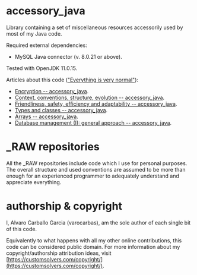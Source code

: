 # accessory_java

Library containing a set of miscellaneous resources accessorily used by most of my Java code. 

Required external dependencies:
- MySQL Java connector (v. 8.0.21 or above).

Tested with OpenJDK 11.0.15.

Articles about this code (["Everything is very normal"](https://www.codeproject.com/Articles/5352157/Friendliness-Safety-Efficiency-and-Adaptability#_comments)):
- [Encryption -- accessory_java](https://www.codeproject.com/Articles/5349970/Encryption-accessory-java).
- [Context, conventions, structure, evolution -- accessory_java](https://www.codeproject.com/Articles/5351092/Context-conventions-structure-evolution-accessory).
- [Friendliness, safety, efficiency and adaptability -- accessory_java](https://www.codeproject.com/Articles/5352157/Friendliness-safety-efficiency-and-adaptability).
- [Types and classes -- accessory_java](https://gist.github.com/varocarbas/dbc87154b96ef39b10cb7ce768794e66).
- [Arrays -- accessory_java](https://gist.github.com/varocarbas/a234af99ff7f0b6862ae99726b5e232a).
- [Database management (I): general approach -- accessory_java](https://gist.github.com/varocarbas/6d36332732bf30cda490fab075ef3ab9).

# \_RAW repositories
All the \_RAW repositories include code which I use for personal purposes. The overall structure and used conventions are assumed to be more than enough for an experienced programmer to adequately understand and appreciate everything. 

# authorship & copyright
I, Alvaro Carballo Garcia (varocarbas), am the sole author of each single bit of this code.

Equivalently to what happens with all my other online contributions, this code can be considered public domain. For more information about my copyright/authorship attribution ideas, visit [https://customsolvers.com/copyright/](https://customsolvers.com/copyright/).
